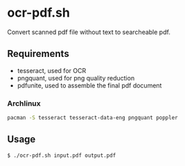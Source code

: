 # ocr-pdf.sh
 Convert scanned pdf file without text to searcheable pdf.

## Requirements
- tesseract, used for OCR
- pngquant, used for png quality reduction
- pdfunite, used to assemble the final pdf document

### Archlinux
```sh
pacman -S tesseract tesseract-data-eng pngquant poppler
```

## Usage
```sh
$ ./ocr-pdf.sh input.pdf output.pdf
```
